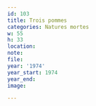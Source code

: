 ```yaml
---
id: 103
title: Trois pommes
categories: Natures mortes
w: 55
h: 33
location:
note:
file:
year: '1974'
year_start: 1974
year_end:
image:

---
```

